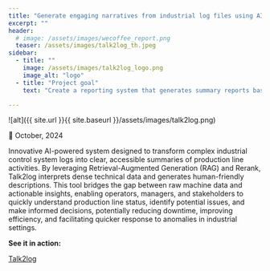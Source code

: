 ```yaml
---
title: "Generate engaging narratives from industrial log files using AI"
excerpt: ""
header:
  # image: /assets/images/wecoffee_report.png
  teaser: /assets/images/talk2log_th.jpeg
sidebar:
  - title: ""
    image: /assets/images/talk2log_logo.png
    image_alt: "logo"
  - title: "Project goal"
    text: "Create a reporting system that generates summary reports based on industrial control system logs, translating these logs into clear and simple text."

---
```


![alt]({{ site.url }}{{ site.baseurl }}/assets/images/talk2log.png)

📅 October, 2024

Innovative AI-powered system designed to transform complex industrial control system logs into clear, accessible summaries of production line activities. By leveraging Retrieval-Augmented Generation (RAG) and Rerank, Talk2log interprets dense technical data and generates human-friendly descriptions. This tool bridges the gap between raw machine data and actionable insights, enabling operators, managers, and stakeholders to quickly understand production line status, identify potential issues, and make informed decisions, potentially reducing downtime, improving efficiency, and facilitating quicker response to anomalies in industrial settings.

**See it in action:**

[Talk2log](https://talk2log.streamlit.app/)
